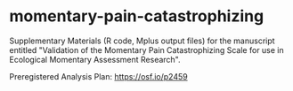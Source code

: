# momentary-pain-catastrophizing
Supplementary Materials (R code, Mplus output files) for the manuscript entitled "Validation of the Momentary Pain Catastrophizing Scale for use in Ecological Momentary Assessment Research". 

Preregistered Analysis Plan: https://osf.io/p2459 
